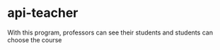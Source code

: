 # api-teacher
 With this program, professors can see their students and students can choose the course
